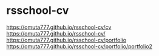 # rsschool-cv
https://omuta777.github.io/rsschool-cv/cv
https://omuta777.github.io/rsschool-cv/
https://omuta777.github.io/rsschool-cv/portfolio
https://omuta777.github.io/rsschool-cv/portfolio/portfolio2
